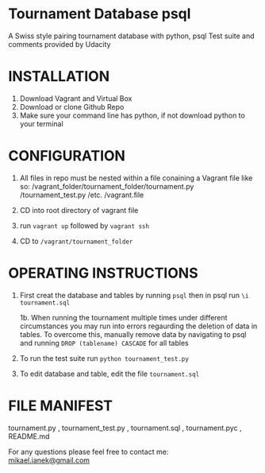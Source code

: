 # Tournament Database psql

  A Swiss style pairing tournament database with python, psql
  Test suite and comments provided by Udacity
  
  
# INSTALLATION 
  
  1. Download Vagrant and Virtual Box
  2. Download or clone Github Repo
  3. Make sure your command line has python, if not download python to your terminal
  
# CONFIGURATION
  1. All files in repo must be nested within a file conaining a Vagrant file like so:
      /vagrant_folder/tournament_folder/tournament.py
                                       /tournament_test.py
                                       /etc.
                     /vagrant.file
                     
  2. CD into root directory of vagrant file
  3. run ```vagrant up``` followed by ```vagrant ssh```
  4. CD to ```/vagrant/tournament_folder```

# OPERATING INSTRUCTIONS
  
  1. First creat the database and tables by running ```psql```
      then in psql run ```\i tournament.sql```
      
      1b. When running the tournament multiple times under different circumstances
          you may run into errors regaurding the deletion of data in tables. To overcome
          this, manually remove data by navigating to psql and running ```DROP
          (tablename) CASCADE``` for all tables
          
  2. To run the test suite run ```python tournament_test.py```
  3. To edit database and table, edit the file ```tournament.sql```
  
# FILE MANIFEST

  tournament.py , tournament_test.py , tournament.sql , tournament.pyc , README.md

For any questions please feel free to contact me:<br />
mikael.janek@gmail.com
